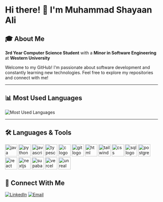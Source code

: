 # Hi there! 👋 I'm Muhammad Shayaan Ali

## 🎓 About Me
**3rd Year Computer Science Student** with a **Minor in Software Engineering** at **Western University**

Welcome to my GitHub! I'm passionate about software development and constantly learning new technologies. Feel free to explore my repositories and connect with me!

---

## 📊 Most Used Languages
<img src="https://github-readme-stats-gilt-delta-59.vercel.app/api/top-langs/?username=shayaanali7&theme=dark&hide_border=true&layout=compact&card_width=445&include_all_commits=true&count_private=true&v=1" alt="Most Used Languages" />

---

## 🛠️ Languages & Tools

<img src="https://cdn.jsdelivr.net/gh/devicons/devicon/icons/java/java-original.svg" height="40" alt="java logo" /> <img src="https://cdn.jsdelivr.net/gh/devicons/devicon/icons/python/python-original.svg" height="40" alt="python logo" /> <img src="https://cdn.jsdelivr.net/gh/devicons/devicon/icons/javascript/javascript-original.svg" height="40" alt="javascript logo" /> <img src="https://cdn.jsdelivr.net/gh/devicons/devicon/icons/typescript/typescript-original.svg" height="40" alt="typescript logo" /> <img src="https://cdn.jsdelivr.net/gh/devicons/devicon/icons/c/c-original.svg" height="40" alt="c logo" /> <img src="https://cdn.jsdelivr.net/gh/devicons/devicon/icons/git/git-original.svg" height="40" alt="git logo" /> <img src="https://cdn.jsdelivr.net/gh/devicons/devicon/icons/html5/html5-original.svg" height="40" alt="html logo" /> <img src="https://www.vectorlogo.zone/logos/tailwindcss/tailwindcss-icon.svg" height="40" alt="tailwindcss logo" /> <img src="https://cdn.jsdelivr.net/gh/devicons/devicon/icons/css3/css3-original.svg" height="40" alt="css logo" /> <img src="https://cdn.jsdelivr.net/gh/devicons/devicon/icons/mysql/mysql-original.svg" height="40" alt="sql logo" /> <img src="https://cdn.jsdelivr.net/gh/devicons/devicon/icons/postgresql/postgresql-original.svg" height="40" alt="postgresql logo" />  <img src="https://cdn.jsdelivr.net/gh/devicons/devicon/icons/react/react-original.svg" height="40" alt="react logo" /> <img src="https://cdn.jsdelivr.net/gh/devicons/devicon/icons/nextjs/nextjs-original.svg" height="40" alt="nextjs logo" /> <img src="https://cdn.jsdelivr.net/gh/devicons/devicon/icons/supabase/supabase-original.svg" height="40" alt="supabase logo" /> <img src="https://cdn.jsdelivr.net/gh/devicons/devicon/icons/vercel/vercel-original.svg" height="40" alt="vercel logo" /> <img src="https://cdn.jsdelivr.net/gh/devicons/devicon/icons/unrealengine/unrealengine-original.svg" height="40" alt="unreal engine logo" />

## 🤝 Connect With Me
[![LinkedIn](https://img.shields.io/badge/-LinkedIn-0077B5?style=flat-square&logo=linkedin&logoColor=white)](https://linkedin.com/in/muhammadshayaanali/)
[![Email](https://img.shields.io/badge/-Email-D14836?style=flat-square&logo=gmail&logoColor=white)](mailto:shayaanali7@gmail.com)
